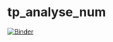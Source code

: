 # tp_analyse_num
[![Binder](https://mybinder.org/badge_logo.svg)](https://mybinder.org/v2/gh/abiart/tp_analyse_num/main)
